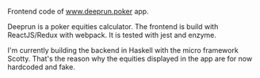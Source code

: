 Frontend code of www.deeprun.poker app.

Deeprun is a poker equities calculator.
The frontend is build with ReactJS/Redux with webpack. It is tested with jest and enzyme.

I'm currently building the backend in Haskell with the micro framework Scotty. That's the reason why the equities displayed in the app are for now hardcoded and fake.


